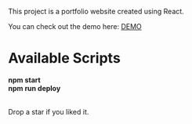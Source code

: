 <p>This project is a portfolio website created using React.</p>
<p>You can check out the demo here: <a target="_blank" href="https://kcsujeet.com.np">DEMO</a> </p>

<h1>Available Scripts</h1>
<strong>npm start</strong><br/>
<strong>npm run deploy</strong> <br/><br/>
<p>Drop a star if you liked it.</p>
